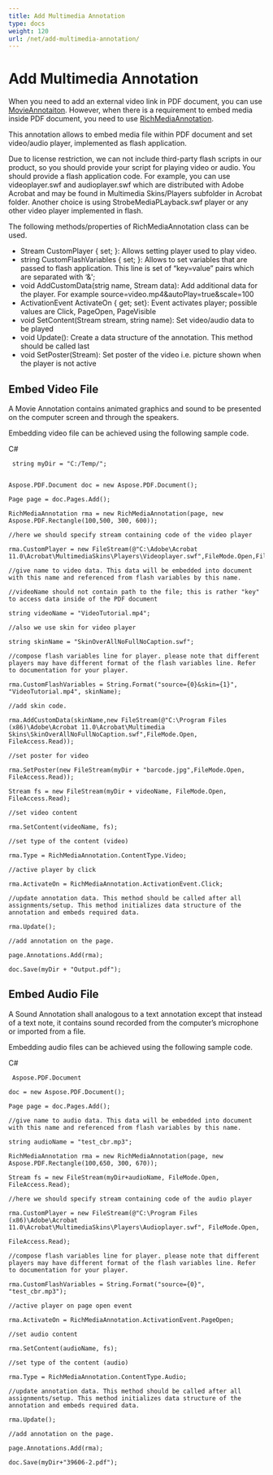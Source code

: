 ```yaml
---
title: Add Multimedia Annotation
type: docs
weight: 120
url: /net/add-multimedia-annotation/
---
```

# Add Multimedia Annotation

When you need to add an external video link in PDF document, you can use [MovieAnnotaiton](https://apireference.aspose.com/pdf/net/aspose.pdf.annotations/movieannotation). However, when there is a requirement to embed media inside PDF document, you need to use [RichMediaAnnotation](https://apireference.aspose.com/pdf/net/aspose.pdf.annotations/richmediaannotation).

This annotation allows to embed media file within PDF document and set video/audio player, implemented as flash application. 

Due to license restriction, we can not include third-party flash scripts in our product, so you should provide your script for playing video or audio. You should provide a flash application code. For example, you can use videoplayer.swf and audioplayer.swf which are distributed with Adobe Acrobat and may be found in Multimedia Skins/Players subfolder in Acrobat folder. Another choice is using StrobeMediaPLayback.swf player or any other video player implemented in flash.

The following methods/properties of RichMediaAnnotation class can be used.

- Stream CustomPlayer { set; }: Allows setting player used to play video.
- string CustomFlashVariables { set; }: Allows to set variables that are passed to flash application. This line is set of “key=value” pairs which are separated with ‘&';
- void AddCustomData(strig name, Stream data):  Add additional data for the player. For example source=video.mp4&autoPlay=true&scale=100
- ActivationEvent ActivateOn { get; set}:  Event activates player; possible values are Click, PageOpen, PageVisible
- void SetContent(Stream stream, string name): Set video/audio data to be played
- void Update():  Create a data structure of the annotation. This method should be called last
- void SetPoster(Stream): Set poster of the video i.e. picture shown when the player is not active

## Embed Video File
A Movie Annotation contains animated graphics and sound to be presented on the computer screen and through the speakers.

Embedding video file can be achieved using the following sample code.

C#
```cshrap
 string myDir = "C:/Temp/";


Aspose.PDF.Document doc = new Aspose.PDF.Document();

Page page = doc.Pages.Add();

RichMediaAnnotation rma = new RichMediaAnnotation(page, new Aspose.PDF.Rectangle(100,500, 300, 600));

//here we should specify stream containing code of the video player

rma.CustomPlayer = new FileStream(@"C:\Adobe\Acrobat 11.0\Acrobat\MultimediaSkins\Players\Videoplayer.swf",FileMode.Open,FileAccess.Read);

//give name to video data. This data will be embedded into document with this name and referenced from flash variables by this name. 

//videoName should not contain path to the file; this is rather "key" to access data inside of the PDF document

string videoName = "VideoTutorial.mp4";

//also we use skin for video player

string skinName = "SkinOverAllNoFullNoCaption.swf";

//compose flash variables line for player. please note that different players may have different format of the flash variables line. Refer to documentation for your player.

rma.CustomFlashVariables = String.Format("source={0}&skin={1}", "VideoTutorial.mp4", skinName);

//add skin code. 

rma.AddCustomData(skinName,new FileStream(@"C:\Program Files (x86)\Adobe\Acrobat 11.0\Acrobat\Multimedia Skins\SkinOverAllNoFullNoCaption.swf",FileMode.Open, FileAccess.Read));

//set poster for video

rma.SetPoster(new FileStream(myDir + "barcode.jpg",FileMode.Open, FileAccess.Read));

Stream fs = new FileStream(myDir + videoName, FileMode.Open, FileAccess.Read);

//set video content

rma.SetContent(videoName, fs);

//set type of the content (video)

rma.Type = RichMediaAnnotation.ContentType.Video;

//active player by click

rma.ActivateOn = RichMediaAnnotation.ActivationEvent.Click;

//update annotation data. This method should be called after all assignments/setup. This method initializes data structure of the annotation and embeds required data. 

rma.Update();

//add annotation on the page.

page.Annotations.Add(rma);

doc.Save(myDir + "Output.pdf");
```

## Embed Audio File
A Sound Annotation  shall analogous to a text annotation except that instead of a text note, it contains sound recorded from the computer’s microphone or imported from a file.

Embedding audio files can be achieved using the following sample code.

C#
```
 Aspose.PDF.Document

doc = new Aspose.PDF.Document();

Page page = doc.Pages.Add();

//give name to audio data. This data will be embedded into document with this name and referenced from flash variables by this name. 

string audioName = "test_cbr.mp3";

RichMediaAnnotation rma = new RichMediaAnnotation(page, new Aspose.PDF.Rectangle(100,650, 300, 670));

Stream fs = new FileStream(myDir+audioName, FileMode.Open, FileAccess.Read);

//here we should specify stream containing code of the audio player

rma.CustomPlayer = new FileStream(@"C:\Program Files (x86)\Adobe\Acrobat 11.0\Acrobat\MultimediaSkins\Players\Audioplayer.swf", FileMode.Open,

FileAccess.Read);

//compose flash variables line for player. please note that different players may have different format of the flash variables line. Refer to documentation for your player.

rma.CustomFlashVariables = String.Format("source={0}", "test_cbr.mp3");

//active player on page open event

rma.ActivateOn = RichMediaAnnotation.ActivationEvent.PageOpen;

//set audio content

rma.SetContent(audioName, fs);

//set type of the content (audio)

rma.Type = RichMediaAnnotation.ContentType.Audio;

//update annotation data. This method should be called after all assignments/setup. This method initializes data structure of the annotation and embeds required data. 

rma.Update();

//add annotation on the page.

page.Annotations.Add(rma);

doc.Save(myDir+"39606-2.pdf");
```
